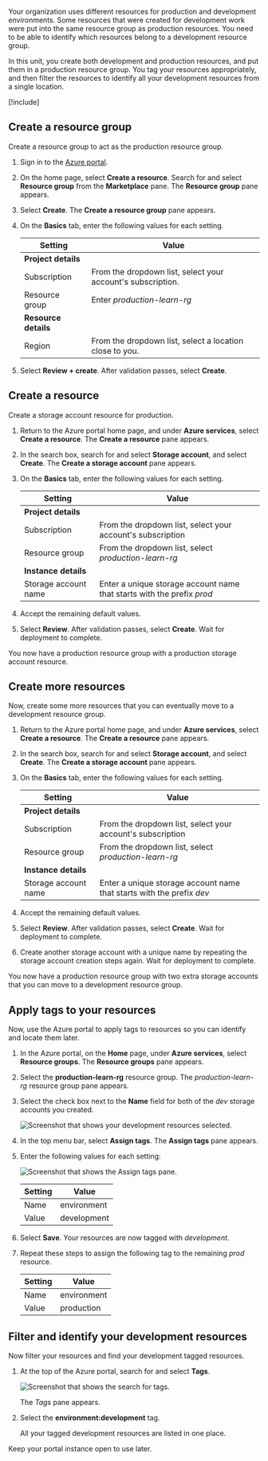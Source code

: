 Your organization uses different resources for production and development environments. Some resources that were created for development work were put into the same resource group as production resources. You need to be able to identify which resources belong to a development resource group.

In this unit, you create both development and production resources, and put them in a production resource group. You tag your resources appropriately, and then filter the resources to identify all your development resources from a single location.

[!include[](../../../includes/azure-subscription-prerequisite.md)]

## Create a resource group

Create a resource group to act as the production resource group.

1. Sign in to the [Azure portal](https://portal.azure.com).

1. On the home page, select **Create a resource**. Search for and select **Resource group** from the **Marketplace** pane. The **Resource group** pane appears.

1. Select **Create**. The **Create a resource group** pane appears.

1. On the **Basics** tab, enter the following values for each setting.

    | Setting | Value |
    |---|---|
    | **Project details** |
    | Subscription | From the dropdown list, select your account's subscription. |
    | Resource group | Enter *production-learn-rg* |
    | **Resource details** |
    | Region | From the dropdown list, select a location close to you. |

1. Select **Review + create**. After validation passes, select **Create**.

## Create a resource

Create a storage account resource for production.

1. Return to the Azure portal home page, and under **Azure services**, select **Create a resource**. The **Create a resource** pane appears.

1. In the search box, search for and select **Storage account**, and select **Create**. The **Create a storage account** pane appears.

1. On the **Basics** tab, enter the following values for each setting.

    | Setting | Value |
    |---|---|
    | **Project details** |
    | Subscription | From the dropdown list, select your account's subscription  |
    | Resource group | From the dropdown list, select *production-learn-rg* |
    | **Instance details** |
    | Storage account name | Enter a unique storage account name that starts with the prefix *prod* |

1. Accept the remaining default values.

1. Select **Review**. After validation passes, select **Create**. Wait for deployment to complete.

You now have a production resource group with a production storage account resource.

## Create more resources

Now, create some more resources that you can eventually move to a development resource group.

1. Return to the Azure portal home page, and under **Azure services**, select **Create a resource**. The **Create a resource** pane appears.

1. In the search box, search for and select **Storage account**, and select **Create**. The **Create a storage account** pane appears.

1. On the **Basics** tab, enter the following values for each setting.

    | Setting | Value |
    |---|---|
    | **Project details** |
    | Subscription | From the dropdown list, select your account's subscription  |
    | Resource group | From the dropdown list, select *production-learn-rg* |
    | **Instance details** |
    | Storage account name | Enter a unique storage account name that starts with the prefix *dev* |

1. Accept the remaining default values.

1. Select **Review**. After validation passes, select **Create**. Wait for deployment to complete.

1. Create another storage account with a unique name by repeating the storage account creation steps again. Wait for deployment to complete.

You now have a production resource group with two extra storage accounts that you can move to a development resource group.

## Apply tags to your resources

Now, use the Azure portal to apply tags to resources so you can identify and locate them later.

1. In the Azure portal, on the **Home** page, under **Azure services**, select **Resource groups**. The **Resource groups** pane appears.

1. Select the **production-learn-rg** resource group. The *production-learn-rg* resource group pane appears.

1. Select the check box next to the **Name** field for both of the *dev* storage accounts you created.

    ![Screenshot that shows your development resources selected.](../media/3-select-dev-resources.png)

1. In the top menu bar, select **Assign tags**. The **Assign tags** pane appears.

1. Enter the following values for each setting:

    ![Screenshot that shows the Assign tags pane.](../media/3-assign-tags.png)

    | Setting | Value  |
    |---------|---------|
    | Name    |   environment     |
    | Value     |  development    |

1. Select **Save**. Your resources are now tagged with *development*.

1. Repeat these steps to assign the following tag to the remaining *prod* resource.

    | Setting | Value  |
    |---------|---------|
    | Name    |  environment     |
    | Value   |  production      |

## Filter and identify your development resources

Now filter your resources and find your development tagged resources.

1. At the top of the Azure portal, search for and select **Tags**.

    ![Screenshot that shows the search for tags.](../media/3-search-tags.png)

    The *Tags* pane appears.

1. Select the **environment:development** tag.

    All your tagged development resources are listed in one place.

Keep your portal instance open to use later.
